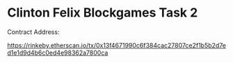 # Clinton Felix Blockgames Task 2

Contract Address:

https://rinkeby.etherscan.io/tx/0x13f4671990c6f384cac27807ce2f1b5b2d7ed1e1d9d4b6c0ed4e98362a7800ca
